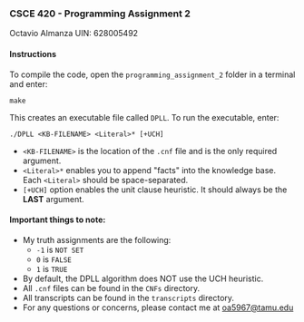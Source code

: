 ### CSCE 420 - Programming Assignment 2
Octavio Almanza
UIN: 628005492

#### Instructions
To compile the code, open the ``programming_assignment_2`` folder in a terminal and enter: 

```make```

This creates an executable file called ``DPLL``. To run the executable, enter:

```./DPLL <KB-FILENAME> <Literal>* [+UCH]```

 - ``<KB-FILENAME>`` is the location of the ``.cnf`` file and is the only required argument.
 - ``<Literal>*`` enables you to append "facts" into the knowledge base. Each ``<Literal>`` should be space-separated.
 - ``[+UCH]`` option enables the unit clause heuristic. It should always be the **LAST** argument.

#### Important things to note:
 - My truth assignments are the following:
     - ``-1`` is ``NOT SET``
     - ``0`` is ``FALSE``
     - ``1`` is ``TRUE``
 - By default, the DPLL algorithm does NOT use the UCH heuristic.
 - All ``.cnf`` files can be found in the ``CNFs`` directory.
 - All transcripts can be found in the ``transcripts`` directory.
 - For any questions or concerns, please contact me at oa5967@tamu.edu
